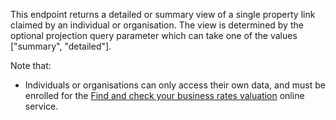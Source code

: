 This endpoint returns a detailed or summary view of a single property link claimed by an individual or organisation. The view is determined by the optional projection query parameter which can take one of the values ["summary", "detailed"].

Note that:

<ul class="list-bullet">
    <li class="font-xsmall">
        Individuals or organisations can only access their own data, and must be enrolled for the <a href="https://www.gov.uk/correct-your-business-rates" target="_blank">Find and check your business rates valuation</a>  online service.
    </li>
</ul>
